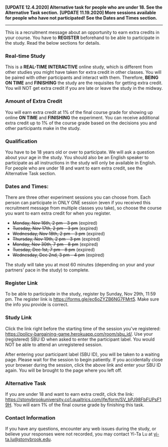 **\[UPDATE 12.4.2020\] Alternative task for people who are under 18. See the Alternative Task section.**
**\[UPDATE 11.19.2020\] More sessions available for people who have not participated! See the Dates and Times section.**

---
This is a recruitment message about an opportunity to earn extra credits in your course. You have to **REGISTER** beforehand to be able to participate in the study. Read the below sections for details.

### Real-time Study
This is a **REAL-TIME INTERACTIVE** online study, which is different from other studies you might have taken for extra credit in other classes. You will be paired with other participants and interact with them. Therefore, **BEING ON TIME** and **FINISHING** the study are the requisites for getting extra credit. You will NOT get extra credit if you are late or leave the study in the midway. 

### Amount of Extra Credit
You will earn extra credit at 1% of the final course grade for showing up online **ON TIME** and **FINISHING** the experiment. You can receive additional extra credit up to 1% of the course grade based on the decisions you and other participants make in the study.

### Qualification
You have to be 18 years old or over to participate. We will ask a question about your age in the study. You should also be an English speaker to participate as all instructions in the study will only be available in English. For people who are under 18 and want to earn extra credit, see the Alternative Task section.

### Dates and Times:
There are three other experiment sessions you can choose from. Each person can participate in ONLY ONE session (even if you received this recruitment message from multiple classes you take), so choose the course you want to earn extra credit for when you register.

- <del>Monday, Nov 16th, 2 pm - 3 pm</del> (expired)
- <del>Tuesday, Nov 17th, 2 pm - 3 pm</del> (expired)
- <del>Wednesday, Nov 18th, 2 pm - 3 pm</del> (expired)
- <del>Thursday, Nov 19th, 2 pm - 3 pm</del> (expired)
- <del>Monday, Nov 30th, 7 pm - 8 pm</del> (expired)
- <del>Tuesday, Dec 1st, 7 pm - 8 pm</del> (expired)
- <del>Wednesday, Dec 2nd, 3 pm - 4 pm</del> (expired)

The study will take you at most 60 minutes (depending on your and your partners' pace in the study) to complete.

### Register Link
To be able to participate in the study, register by Sunday, Nov 29th, 11:59 pm. The register link is <https://forms.gle/ec6oZYZB6NG7FMrt5>. Make sure the info you provide is correct.

### Study Link
Click the link right before the starting time of the session you've registered: <https://policy-bargaining-game.herokuapp.com/room/sbu_id/>. Use your (registered) SBU ID when asked to enter the participant label. You would NOT be able to attend an unregistered session.

After entering your participant label (SBU ID), you will be taken to a waiting page. Please wait for the session to begin patiently. If you accidentally close your browser during the session, click the above link and enter your SBU ID again. You will be brought to the page where you left off.

### Alternative Task
If you are under 18 and want to earn extra credit, click the link: <https://stonybrookuniversity.co1.qualtrics.com/jfe/form/SV_bPJ98FbFUPsF19H>. You will earn 1% of the final course grade by finishing this task.

### Contact Information
If you have any questions, encounter any web issues during the study, or believe your responses were not recorded, you may contact Yi-Ta Lu at <yi-ta.lu@stonybrook.edu>.
